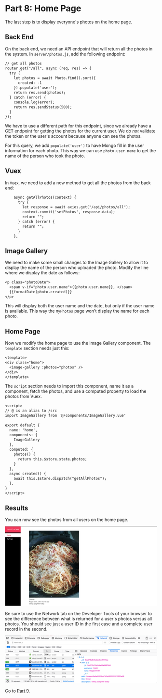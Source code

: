 # Part 8: Home Page

The last step is to display everyone's photos on the home page.

## Back End

On the back end, we need an API endpoint that will return all the photos in
the system. In `server/photos.js`, add the following endpoint:

```
// get all photos
router.get("/all", async (req, res) => {
  try {
    let photos = await Photo.find().sort({
      created: -1
    }).populate('user');
    return res.send(photos);
  } catch (error) {
    console.log(error);
    return res.sendStatus(500);
  }
});
```

We have to use a different path for this endpoint, since we already have a GET
endpoint for getting the photos for the current user. We do _not_ validate the
token or the user's account because anyone can see the photos.

For this query, we add `populate('user')` to have Mongo fill in the user
information for each photo. This way we can use `photo.user.name` to get the
name of the person who took the photo.

## Vuex

In `Vuex`, we need to add a new method to get all the photos from the back end:

```
    async getAllPhotos(context) {
      try {
        let response = await axios.get("/api/photos/all");
        context.commit('setPhotos', response.data);
        return "";
      } catch (error) {
        return "";
      }
    },
```

## Image Gallery

We need to make some small changes to the Image Gallery to allow it to display
the name of the person who uploaded the photo. Modify the line where we display
the date as follows:

```
<p class="photoDate">
  <span v-if="photo.user.name">{{photo.user.name}}, </span>
  {{formatDate(photo.created)}}
</p>
```

This will display both the user name and the date, but only if the user name is
available. This way the `MyPhotos` page won't display the name for each photo.

## Home Page

Now we modify the home page to use the Image Gallery component. The `template`
section needs just this:

```
<template>
<div class="home">
  <image-gallery :photos="photos" />
</div>
</template>
```

The `script` section needs to import this component, name it as a component,
fetch the photos, and use a computed property to load the photos from Vuex.

```
<script>
// @ is an alias to /src
import ImageGallery from '@/components/ImageGallery.vue'

export default {
  name: 'home',
  components: {
    ImageGallery
  },
  computed: {
    photos() {
      return this.$store.state.photos;
    }
  },
  async created() {
    await this.$store.dispatch("getAllPhotos");
  },
}
</script>
```

## Results

You can now see the photos from all users on the home page.

![home page](/screenshots/homepage.png)

Be sure to use the Network tab on the Developer Tools of your browser to see the
difference between what is returned for a user's photos versus all photos. You
should see just a user ID in the first case and a complete user record in the
second.

![populated user record](/screenshots/populated.png)

Go to [Part 9](/tutorials/part9.md).
